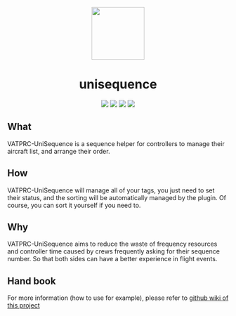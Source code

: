 <p align="center">
<img src="https://peercat.cn/unifsd/icon.svg" width=120/>
</p>
<h1 align="center">unisequence</h1>

<p align="center">
  <img src="https://img.shields.io/github/actions/workflow/status/Ericple/VATPRC-UniSequence/msbuild.yml?style=flat-square" />
  <img src="https://img.shields.io/github/license/Ericple/VATPRC-UniSequence?style=flat-square" />
  <img src="https://img.shields.io/github/v/release/Ericple/VATPRC-UniSequence?display_name=tag&include_prereleases&style=flat-square" />
  <img src="https://img.shields.io/github/stars/Ericple/VATPRC-UniSequence?style=social" />
</p>

## What

VATPRC-UniSequence is a sequence helper for controllers to manage their aircraft list, and arrange their order.

## How

VATPRC-UniSequence will manage all of your tags, you just need to set their status, and the sorting will be automatically managed by the plugin. Of course, you can sort it yourself if you need to.

## Why

VATPRC-UniSequence aims to reduce the waste of frequency resources and controller time caused by crews frequently asking for their sequence number. So that both sides can have a better experience in flight events.

## Hand book

For more information (how to use for example), please refer to [github wiki of this project](https://github.com/Ericple/VATPRC-UniSequence/wiki/1.-Introduction)
